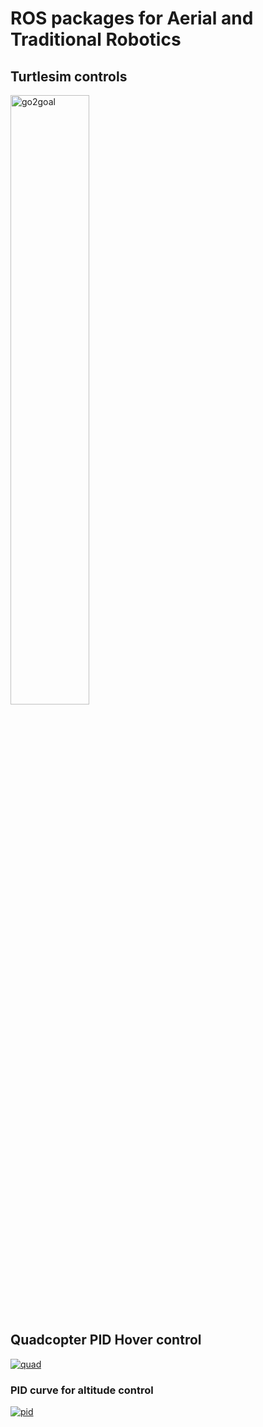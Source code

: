 # ROS packages for Aerial and Traditional Robotics

## Turtlesim controls
<div>
<img src="http://wiki.ros.org/turtlesim/Tutorials/Go%20to%20Goal?action=AttachFile&do=get&target=gotogoal.png" alt="go2goal" border="0" width=50% /></div>

## Quadcopter PID Hover control

<a href="https://ibb.co/T1V67FG"><img src="https://i.ibb.co/zFypB0g/quad.png" alt="quad" border="0"></a><br />
### PID curve for altitude control
<a href="https://ibb.co/5BFhwY7"><img src="https://i.ibb.co/m685gvx/pid.png" alt="pid" border="0"></a>
